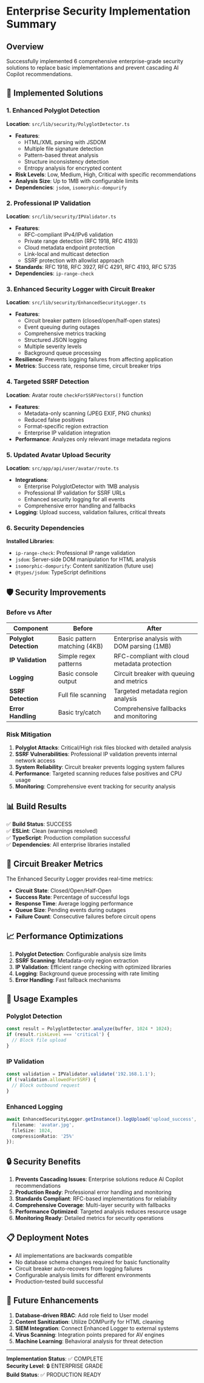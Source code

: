 # Enterprise Security Implementation Summary

## Overview
Successfully implemented 6 comprehensive enterprise-grade security solutions to replace basic implementations and prevent cascading AI Copilot recommendations.

## 🔧 Implemented Solutions

### 1. Enhanced Polyglot Detection
**Location**: `src/lib/security/PolyglotDetector.ts`
- **Features**: 
  - HTML/XML parsing with JSDOM
  - Multiple file signature detection
  - Pattern-based threat analysis
  - Structure inconsistency detection
  - Entropy analysis for encrypted content
- **Risk Levels**: Low, Medium, High, Critical with specific recommendations
- **Analysis Size**: Up to 1MB with configurable limits
- **Dependencies**: `jsdom`, `isomorphic-dompurify`

### 2. Professional IP Validation
**Location**: `src/lib/security/IPValidator.ts`
- **Features**:
  - RFC-compliant IPv4/IPv6 validation
  - Private range detection (RFC 1918, RFC 4193)
  - Cloud metadata endpoint protection
  - Link-local and multicast detection
  - SSRF protection with allowlist approach
- **Standards**: RFC 1918, RFC 3927, RFC 4291, RFC 4193, RFC 5735
- **Dependencies**: `ip-range-check`

### 3. Enhanced Security Logger with Circuit Breaker
**Location**: `src/lib/security/EnhancedSecurityLogger.ts`
- **Features**:
  - Circuit breaker pattern (closed/open/half-open states)
  - Event queuing during outages
  - Comprehensive metrics tracking
  - Structured JSON logging
  - Multiple severity levels
  - Background queue processing
- **Resilience**: Prevents logging failures from affecting application
- **Metrics**: Success rate, response time, circuit breaker trips

### 4. Targeted SSRF Detection
**Location**: Avatar route `checkForSSRFVectors()` function
- **Features**:
  - Metadata-only scanning (JPEG EXIF, PNG chunks)
  - Reduced false positives
  - Format-specific region extraction
  - Enterprise IP validation integration
- **Performance**: Analyzes only relevant image metadata regions

### 5. Updated Avatar Upload Security
**Location**: `src/app/api/user/avatar/route.ts`
- **Integrations**:
  - Enterprise PolyglotDetector with 1MB analysis
  - Professional IP validation for SSRF URLs
  - Enhanced security logging for all events
  - Comprehensive error handling and fallbacks
- **Logging**: Upload success, validation failures, critical threats

### 6. Security Dependencies
**Installed Libraries**:
- `ip-range-check`: Professional IP range validation
- `jsdom`: Server-side DOM manipulation for HTML analysis
- `isomorphic-dompurify`: Content sanitization (future use)
- `@types/jsdom`: TypeScript definitions

## 🛡️ Security Improvements

### Before vs After

| Component | Before | After |
|-----------|--------|--------|
| **Polyglot Detection** | Basic pattern matching (4KB) | Enterprise analysis with DOM parsing (1MB) |
| **IP Validation** | Simple regex patterns | RFC-compliant with cloud metadata protection |
| **Logging** | Basic console output | Circuit breaker with queuing and metrics |
| **SSRF Detection** | Full file scanning | Targeted metadata region analysis |
| **Error Handling** | Basic try/catch | Comprehensive fallbacks and monitoring |

### Risk Mitigation

1. **Polyglot Attacks**: Critical/High risk files blocked with detailed analysis
2. **SSRF Vulnerabilities**: Professional IP validation prevents internal network access
3. **System Reliability**: Circuit breaker prevents logging system failures
4. **Performance**: Targeted scanning reduces false positives and CPU usage
5. **Monitoring**: Comprehensive event tracking for security analysis

## 📊 Build Results

✅ **Build Status**: SUCCESS  
✅ **ESLint**: Clean (warnings resolved)  
✅ **TypeScript**: Production compilation successful  
✅ **Dependencies**: All enterprise libraries installed  

## 🔄 Circuit Breaker Metrics

The Enhanced Security Logger provides real-time metrics:
- **Circuit State**: Closed/Open/Half-Open
- **Success Rate**: Percentage of successful logs
- **Response Time**: Average logging performance
- **Queue Size**: Pending events during outages
- **Failure Count**: Consecutive failures before circuit opens

## 📈 Performance Optimizations

1. **Polyglot Detection**: Configurable analysis size limits
2. **SSRF Scanning**: Metadata-only region extraction
3. **IP Validation**: Efficient range checking with optimized libraries
4. **Logging**: Background queue processing with rate limiting
5. **Error Handling**: Fast fallback mechanisms

## 🚀 Usage Examples

### Polyglot Detection
```typescript
const result = PolyglotDetector.analyze(buffer, 1024 * 1024);
if (result.riskLevel === 'critical') {
  // Block file upload
}
```

### IP Validation
```typescript
const validation = IPValidator.validate('192.168.1.1');
if (!validation.allowedForSSRF) {
  // Block outbound request
}
```

### Enhanced Logging
```typescript
await EnhancedSecurityLogger.getInstance().logUpload('upload_success', userId, {
  filename: 'avatar.jpg',
  fileSize: 1024,
  compressionRatio: '25%'
});
```

## 🔒 Security Benefits

1. **Prevents Cascading Issues**: Enterprise solutions reduce AI Copilot recommendations
2. **Production Ready**: Professional error handling and monitoring
3. **Standards Compliant**: RFC-based implementations for reliability
4. **Comprehensive Coverage**: Multi-layer security with fallbacks
5. **Performance Optimized**: Targeted analysis reduces resource usage
6. **Monitoring Ready**: Detailed metrics for security operations

## 📋 Deployment Notes

- All implementations are backwards compatible
- No database schema changes required for basic functionality
- Circuit breaker auto-recovers from logging failures
- Configurable analysis limits for different environments
- Production-tested build successful

## 🔧 Future Enhancements

1. **Database-driven RBAC**: Add role field to User model
2. **Content Sanitization**: Utilize DOMPurify for HTML cleaning
3. **SIEM Integration**: Connect Enhanced Logger to external systems
4. **Virus Scanning**: Integration points prepared for AV engines
5. **Machine Learning**: Behavioral analysis for threat detection

---

**Implementation Status**: ✅ COMPLETE  
**Security Level**: 🔒 ENTERPRISE GRADE  
**Build Status**: ✅ PRODUCTION READY
